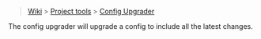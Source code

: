 > [Wiki](Home) > [Project tools](Project-tools) > [Config Upgrader](Config-Upgrader)

The config upgrader will upgrade a config to include all the latest changes.
